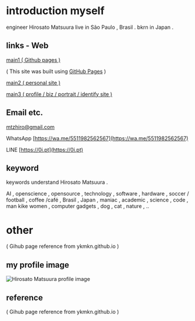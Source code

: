 # introduction myself

engineer Hirosato Matsuura live in São Paulo , Brasil . bkrn in Japan . 

## links - Web

[main1 ( Github pages ) ](https://mtzhiro.github.io/)
 
  ( This site was built using [GitHub Pages](https://pages.github.com/) )

[main2 ( personal site ) ](https://hirosato.info/)

[main3 ( profile / biz / portrait / identify site ) ](https://hirosato-matsuura.biz/)

## Email etc.

[mtzhiro@gmail.com](mailto:mtzhiro@gmail.com)

WhatsApp [https://wa.me/5511982562567](https://wa.me/5511982562567)

LINE [https://0i.pt](https://0i.pt)

## keyword

keywords understand Hirosato Matsuura .

AI , openscience , opensource , technology , software , hardware , soccer / football , coffee /café , Brasil , Japan , maniac , academic , science , code , man kike women , computer gadgets , dog , cat , nature , .. 

# other


( Gihub page reference from ykmkn.github.io )

## my profile image 

![Hirosato Matsuura profile image ](https://mtzhiro.wordpress.com/wp-content/uploads/2025/06/487770556_10161160466397546_8014799059405447494_n.png)


## reference

( Gihub page reference from ykmkn.github.io )



